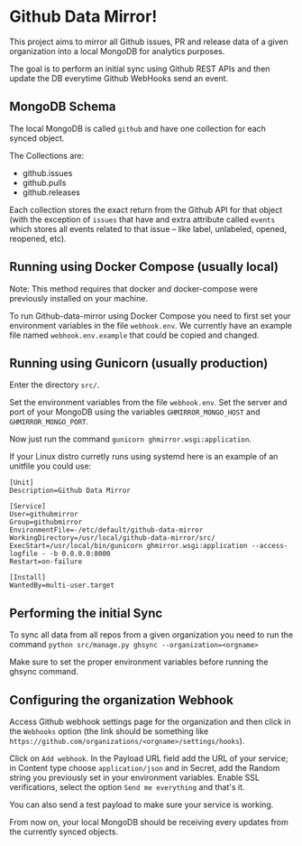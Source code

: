 
Github Data Mirror!
==================

This project aims to mirror all Github issues, PR and release data of a given organization into a local MongoDB for analytics purposes.

The goal is to perform an initial sync using Github REST APIs and then update the DB everytime Github WebHooks send an event.


MongoDB Schema
--------------

The local MongoDB is called `github` and have one collection for each synced object.

The Collections are:

* github.issues
* github.pulls
* github.releases

Each collection stores the exact return from the Github API for that object (with the exception of `issues` that have and extra attribute called `events` which stores all events related to that issue – like label, unlabeled, opened, reopened, etc).


Running using Docker Compose (usually local)
------------------------------------------------
Note: This method requires that docker and docker-compose were previously installed on your machine.


To run Github-data-mirror using Docker Compose you need to first set your environment variables in the file `webhook.env`. We currently have an example file named `webhook.env.example` that could be copied and changed.


Running using Gunicorn (usually production)
--------------------------------------------

Enter the directory `src/`.

Set the environment variables from the file `webhook.env`. Set the server and port of your MongoDB using the variables `GHMIRROR_MONGO_HOST` and `GHMIRROR_MONGO_PORT`.

Now just run the command `gunicorn ghmirror.wsgi:application`.

If your Linux distro curretly runs using systemd here is an example of an unitfile you could use:
```
[Unit]
Description=Github Data Mirror

[Service]
User=githubmirror
Group=githubmirror
EnvironmentFile=-/etc/default/github-data-mirror
WorkingDirectory=/usr/local/github-data-mirror/src/
ExecStart=/usr/local/bin/gunicorn ghmirror.wsgi:application --access-logfile - -b 0.0.0.0:8000
Restart=on-failure

[Install]
WantedBy=multi-user.target
```

Performing the initial Sync
---------------------------

To sync all data from all repos from a given organization you need to run the command 
`python src/manage.py ghsync --organization=<orgname>`

Make sure to set the proper environment variables before running the ghsync command.


Configuring the organization Webhook
-------------------------------------

Access Github webhook settings page for the organization and then click in the `Webhooks` option (the link should be something like `https://github.com/organizations/<orgname>/settings/hooks`).

Click on `Add webhook`. In the Payload URL field add the URL of your service; in Content type choose `application/json` and in Secret, add the Random string you previously set in your environment variables. Enable SSL verifications, select the option `Send me everything` and that's it.

You can also send a test payload to make sure your service is working.

From now on, your local MongoDB should be receiving every updates from the currently synced objects. 
